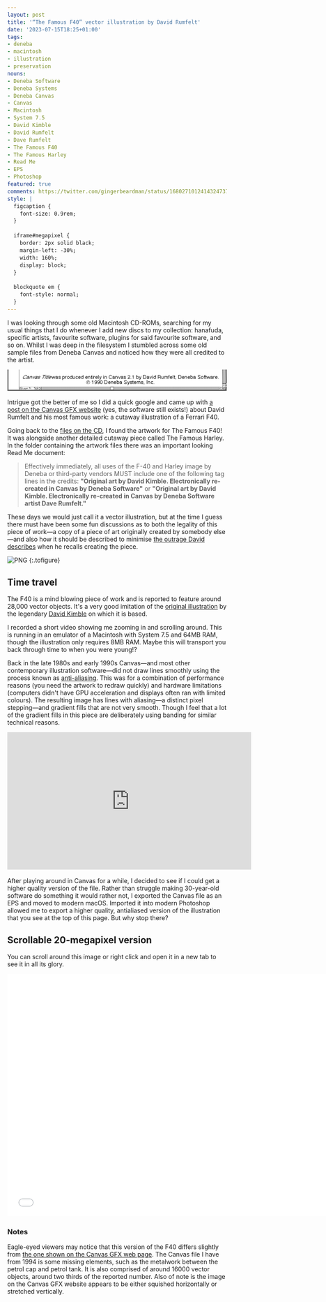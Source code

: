 ```yaml
---
layout: post
title: '“The Famous F40” vector illustration by David Rumfelt'
date: '2023-07-15T18:25+01:00'
tags:
- deneba
- macintosh
- illustration
- preservation
nouns:
- Deneba Software
- Deneba Systems
- Deneba Canvas
- Canvas
- Macintosh
- System 7.5
- David Kimble
- David Rumfelt
- Dave Rumfelt
- The Famous F40
- The Famous Harley
- Read Me
- EPS
- Photoshop
featured: true
comments: https://twitter.com/gingerbeardman/status/1680271012414324737
style: |
  figcaption {
    font-size: 0.9rem;
  }
  
  iframe#megapixel {
    border: 2px solid black;
    margin-left: -30%;
    width: 160%;
    display: block;
  }
  
  blockquote em {
    font-style: normal;
  }
---
```


I was looking through some old Macintosh CD-ROMs, searching for my usual things that I do whenever I add new discs to my collection: hanafuda, specific artists, favourite software, plugins for said favourite software, and so on. Whilst I was deep in the filesystem I stumbled across some old sample files from Deneba Canvas and noticed how they were all credited to the artist.

![Canvas Title was produced entirely in Canvas 2.1 by David Rumfelt, Deneba Software. © 1990 Deneba Systems, Inc.](/images/posts/deneba-canvas-david-rumfelt.png "Canvas Title was produced entirely in Canvas 2.1 by David Rumfelt, Deneba Software. © 1990 Deneba Systems, Inc.")

Intrigue got the better of me so I did a quick google and came up with [a post on the Canvas GFX website](https://www.canvasgfx.com/blog/driven-by-design-david-rumfelt-graphic-artist) (yes, the software still exists!) about David Rumfelt and his most famous work: a cutaway illustration of a Ferrari F40.

Going back to the [files on the CD](https://archive.org/details/GRAVIS_CD_1_94), I found the artwork for The Famous F40! It was alongside another detailed cutaway piece called The Famous Harley. In the folder containing the artwork files there was an important looking Read Me document:

> Effectively immediately, all uses of the F-40 and Harley image by Deneba or third-party vendors MUST include one of the following tag lines in the credits: **"Original art by David Kimble. Electronically re-created in Canvas by Deneba Software"** or **"Original art by David Kimble. Electronically re-created in Canvas by Deneba Software artist Dave Rumfelt."**

These days we would just call it a vector illustration, but at the time I guess there must have been some fun discussions as to both the legality of this piece of work—a copy of a piece of art originally created by somebody else—and also how it should be described to minimise [the outrage David describes](https://www.canvasgfx.com/blog/driven-by-design-david-rumfelt-graphic-artist) when he recalls creating the piece.

![PNG](https://cdn.gingerbeardman.com/images/posts/deneba-canvas-david-rumfelt-the-famous-f40-exported.png "Original art by David Kimble. Electronically re-created in Canvas by Deneba Software artist Dave Rumfelt.")
{:.tofigure}

## Time travel

The F40 is a mind blowing piece of work and is reported to feature around 28,000 vector objects. It's a very good imitation of the [original illustration](https://www.drive.gr/galleries/ferrari-f40-david-kimble) by the legendary [David Kimble](https://memory-alpha.fandom.com/wiki/David_A._Kimble) on which it is based.

I recorded a short video showing me zooming in and scrolling around. This is running in an emulator of a Macintosh with System 7.5 and 64MB RAM, though the illustration only requires 8MB RAM. Maybe this will transport you back through time to when you were young!?

Back in the late 1980s and early 1990s Canvas—and most other contemporary illustration software—did not draw lines smoothly using the process known as [anti-aliasing](https://en.wikipedia.org/wiki/Spatial_anti-aliasing). This was for a combination of performance reasons (you need the artwork to redraw quickly) and hardware limitations (computers didn't have GPU acceleration and displays often ran with limited colours). The resulting image has lines with aliasing—a distinct pixel stepping—and gradient fills that are not very smooth. Though I feel that a lot of the gradient fills in this piece are deliberately using banding for similar technical reasons.

<iframe width="560" height="315" src="https://www.youtube.com/embed/5HMUp6vmc4Q" title="YouTube video player" frameborder="0" allow="accelerometer; autoplay; clipboard-write; encrypted-media; gyroscope; picture-in-picture; web-share" allowfullscreen></iframe>

After playing around in Canvas for a while, I decided to see if I could get a higher quality version of the file. Rather than struggle making 30-year-old software do something it would rather not, I exported the Canvas file as an EPS and moved to modern macOS. Imported it into modern Photoshop allowed me to export a higher quality, antialiased version of the illustration that you see at the top of this page. But why stop there?

## Scrollable 20-megapixel version

You can scroll around this image or right click and open it in a new tab to see it in all its glory.

<iframe id="megapixel" width="740" height="555" style="overflow:scroll;" src="/files/deneba-canvas-david-rumfelt-the-famous-f40-exported-megapixel.html" title="The Famous F40" frameborder="0" allow="accelerometer; autoplay; clipboard-write; encrypted-media; gyroscope; picture-in-picture; web-share" allowfullscreen></iframe><br>

### Notes

Eagle-eyed viewers may notice that this version of the F40 differs slightly from [the one shown on the Canvas GFX web page](https://www.canvasgfx.com/blog/driven-by-design-david-rumfelt-graphic-artist). The Canvas file I have from 1994 is some missing elements, such as the metalwork between the petrol cap and petrol tank. It is also comprised of around 16000 vector objects, around two thirds of the reported number. Also of note is the image on the Canvas GFX website appears to be either squished horizontally or stretched vertically.
